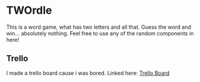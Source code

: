 # TWOrdle

This is a word game, what has two letters and all that. Guess the word and win... absolutely nothing. Feel free to use any of the random components in here!

## Trello

I made a trello board cause i was bored. Linked here: [Trello Board](https://trello.com/b/6I6kGQEj/twordle)
